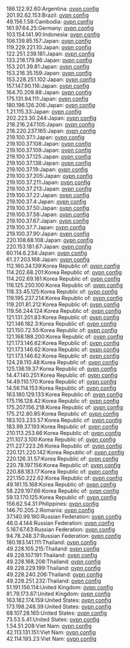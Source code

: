 186.122.92.60:Argentina: [ovpn config](vpn/186_122_92_60.ovpn)  
201.92.62.153:Brazil: [ovpn config](vpn/201_92_62_153.ovpn)  
49.156.1.58:Cambodia: [ovpn config](vpn/49_156_1_58.ovpn)  
161.97.64.25:Germany: [ovpn config](vpn/161_97_64_25.ovpn)  
103.154.141.90:Indonesia: [ovpn config](vpn/103_154_141_90.ovpn)  
106.139.85.157:Japan: [ovpn config](vpn/106_139_85_157.ovpn)  
119.229.221.10:Japan: [ovpn config](vpn/119_229_221_10.ovpn)  
122.251.239.181:Japan: [ovpn config](vpn/122_251_239_181.ovpn)  
133.218.179.96:Japan: [ovpn config](vpn/133_218_179_96.ovpn)  
153.201.39.81:Japan: [ovpn config](vpn/153_201_39_81.ovpn)  
153.216.35.159:Japan: [ovpn config](vpn/153_216_35_159.ovpn)  
153.228.251.102:Japan: [ovpn config](vpn/153_228_251_102.ovpn)  
157.147.90.116:Japan: [ovpn config](vpn/157_147_90_116.ovpn)  
164.70.209.88:Japan: [ovpn config](vpn/164_70_209_88.ovpn)  
175.131.94.111:Japan: [ovpn config](vpn/175_131_94_111.ovpn)  
180.196.126.206:Japan: [ovpn config](vpn/180_196_126_206.ovpn)  
1.21.115.33:Japan: [ovpn config](vpn/1_21_115_33.ovpn)  
202.223.30.244:Japan: [ovpn config](vpn/202_223_30_244.ovpn)  
218.216.247.105:Japan: [ovpn config](vpn/218_216_247_105.ovpn)  
218.220.237.165:Japan: [ovpn config](vpn/218_220_237_165.ovpn)  
219.100.37.1:Japan: [ovpn config](vpn/219_100_37_1.ovpn)  
219.100.37.108:Japan: [ovpn config](vpn/219_100_37_108.ovpn)  
219.100.37.109:Japan: [ovpn config](vpn/219_100_37_109.ovpn)  
219.100.37.125:Japan: [ovpn config](vpn/219_100_37_125.ovpn)  
219.100.37.138:Japan: [ovpn config](vpn/219_100_37_138.ovpn)  
219.100.37.19:Japan: [ovpn config](vpn/219_100_37_19.ovpn)  
219.100.37.205:Japan: [ovpn config](vpn/219_100_37_205.ovpn)  
219.100.37.211:Japan: [ovpn config](vpn/219_100_37_211.ovpn)  
219.100.37.213:Japan: [ovpn config](vpn/219_100_37_213.ovpn)  
219.100.37.22:Japan: [ovpn config](vpn/219_100_37_22.ovpn)  
219.100.37.4:Japan: [ovpn config](vpn/219_100_37_4.ovpn)  
219.100.37.50:Japan: [ovpn config](vpn/219_100_37_50.ovpn)  
219.100.37.58:Japan: [ovpn config](vpn/219_100_37_58.ovpn)  
219.100.37.67:Japan: [ovpn config](vpn/219_100_37_67.ovpn)  
219.100.37.7:Japan: [ovpn config](vpn/219_100_37_7.ovpn)  
219.100.37.90:Japan: [ovpn config](vpn/219_100_37_90.ovpn)  
220.108.68.108:Japan: [ovpn config](vpn/220_108_68_108.ovpn)  
220.153.181.67:Japan: [ovpn config](vpn/220_153_181_67.ovpn)  
60.114.6.234:Japan: [ovpn config](vpn/60_114_6_234.ovpn)  
61.27.203.168:Japan: [ovpn config](vpn/61_27_203_168.ovpn)  
112.160.34.139:Korea Republic of: [ovpn config](vpn/112_160_34_139.ovpn)  
114.202.68.201:Korea Republic of: [ovpn config](vpn/114_202_68_201.ovpn)  
114.202.69.181:Korea Republic of: [ovpn config](vpn/114_202_69_181.ovpn)  
116.125.250.100:Korea Republic of: [ovpn config](vpn/116_125_250_100.ovpn)  
118.33.45.125:Korea Republic of: [ovpn config](vpn/118_33_45_125.ovpn)  
119.195.237.214:Korea Republic of: [ovpn config](vpn/119_195_237_214.ovpn)  
119.201.81.212:Korea Republic of: [ovpn config](vpn/119_201_81_212.ovpn)  
119.56.244.124:Korea Republic of: [ovpn config](vpn/119_56_244_124.ovpn)  
121.131.201.83:Korea Republic of: [ovpn config](vpn/121_131_201_83.ovpn)  
121.146.182.3:Korea Republic of: [ovpn config](vpn/121_146_182_3.ovpn)  
121.150.72.55:Korea Republic of: [ovpn config](vpn/121_150_72_55.ovpn)  
121.168.188.200:Korea Republic of: [ovpn config](vpn/121_168_188_200.ovpn)  
121.173.146.62:Korea Republic of: [ovpn config](vpn/121_173_146_62.ovpn)  
121.173.146.62:Korea Republic of: [ovpn config](vpn/121_173_146_62.ovpn)  
121.173.146.62:Korea Republic of: [ovpn config](vpn/121_173_146_62.ovpn)  
124.28.110.48:Korea Republic of: [ovpn config](vpn/124_28_110_48.ovpn)  
125.136.19.37:Korea Republic of: [ovpn config](vpn/125_136_19_37.ovpn)  
14.47.140.251:Korea Republic of: [ovpn config](vpn/14_47_140_251.ovpn)  
14.49.110.170:Korea Republic of: [ovpn config](vpn/14_49_110_170.ovpn)  
14.56.114.153:Korea Republic of: [ovpn config](vpn/14_56_114_153.ovpn)  
163.180.129.133:Korea Republic of: [ovpn config](vpn/163_180_129_133.ovpn)  
175.116.128.42:Korea Republic of: [ovpn config](vpn/175_116_128_42.ovpn)  
175.207.156.218:Korea Republic of: [ovpn config](vpn/175_207_156_218.ovpn)  
175.212.80.85:Korea Republic of: [ovpn config](vpn/175_212_80_85.ovpn)  
183.103.233.57:Korea Republic of: [ovpn config](vpn/183_103_233_57.ovpn)  
183.99.37.193:Korea Republic of: [ovpn config](vpn/183_99_37_193.ovpn)  
210.113.253.66:Korea Republic of: [ovpn config](vpn/210_113_253_66.ovpn)  
211.107.3.100:Korea Republic of: [ovpn config](vpn/211_107_3_100.ovpn)  
211.227.223.26:Korea Republic of: [ovpn config](vpn/211_227_223_26.ovpn)  
220.121.220.142:Korea Republic of: [ovpn config](vpn/220_121_220_142.ovpn)  
220.126.31.57:Korea Republic of: [ovpn config](vpn/220_126_31_57.ovpn)  
220.78.197.156:Korea Republic of: [ovpn config](vpn/220_78_197_156.ovpn)  
220.88.183.17:Korea Republic of: [ovpn config](vpn/220_88_183_17.ovpn)  
221.150.222.62:Korea Republic of: [ovpn config](vpn/221_150_222_62.ovpn)  
49.161.15.168:Korea Republic of: [ovpn config](vpn/49_161_15_168.ovpn)  
58.229.197.66:Korea Republic of: [ovpn config](vpn/58_229_197_66.ovpn)  
59.13.170.125:Korea Republic of: [ovpn config](vpn/59_13_170_125.ovpn)  
158.62.54.31:Philippines: [ovpn config](vpn/158_62_54_31.ovpn)  
146.70.205.2:Romania: [ovpn config](vpn/146_70_205_2.ovpn)  
37.140.99.180:Russian Federation: [ovpn config](vpn/37_140_99_180.ovpn)  
46.0.4.144:Russian Federation: [ovpn config](vpn/46_0_4_144.ovpn)  
5.167.67.63:Russian Federation: [ovpn config](vpn/5_167_67_63.ovpn)  
94.78.248.37:Russian Federation: [ovpn config](vpn/94_78_248_37.ovpn)  
180.183.141.111:Thailand: [ovpn config](vpn/180_183_141_111.ovpn)  
49.228.105.215:Thailand: [ovpn config](vpn/49_228_105_215.ovpn)  
49.228.107.191:Thailand: [ovpn config](vpn/49_228_107_191.ovpn)  
49.228.168.208:Thailand: [ovpn config](vpn/49_228_168_208.ovpn)  
49.228.229.199:Thailand: [ovpn config](vpn/49_228_229_199.ovpn)  
49.228.240.206:Thailand: [ovpn config](vpn/49_228_240_206.ovpn)  
49.228.251.232:Thailand: [ovpn config](vpn/49_228_251_232.ovpn)  
51.191.156.114:United Kingdom: [ovpn config](vpn/51_191_156_114.ovpn)  
81.79.173.67:United Kingdom: [ovpn config](vpn/81_79_173_67.ovpn)  
163.182.174.159:United States: [ovpn config](vpn/163_182_174_159.ovpn)  
173.198.248.39:United States: [ovpn config](vpn/173_198_248_39.ovpn)  
68.107.28.165:United States: [ovpn config](vpn/68_107_28_165.ovpn)  
73.53.5.41:United States: [ovpn config](vpn/73_53_5_41.ovpn)  
1.54.51.208:Viet Nam: [ovpn config](vpn/1_54_51_208.ovpn)  
42.113.131.151:Viet Nam: [ovpn config](vpn/42_113_131_151.ovpn)  
42.114.193.23:Viet Nam: [ovpn config](vpn/42_114_193_23.ovpn)  
